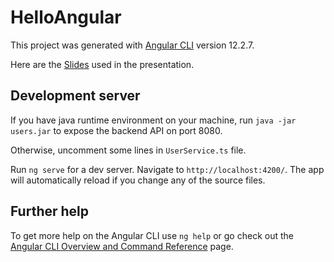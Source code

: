 # HelloAngular

This project was generated with [Angular CLI](https://github.com/angular/angular-cli) version 12.2.7.

Here are the [Slides](https://docs.google.com/presentation/d/1T8Aqi4ZVfIhhveE59ryLJ1CEK4hpogsMr_aNMVGbCvA/edit?usp=sharing) used in the presentation.

## Development server

If you have java runtime environment on your machine, run ```java -jar users.jar``` to expose the backend API on port 8080.

Otherwise, uncomment some lines in ```UserService.ts``` file.

Run `ng serve` for a dev server. Navigate to `http://localhost:4200/`. The app will automatically reload if you change any of the source files.

## Further help

To get more help on the Angular CLI use `ng help` or go check out the [Angular CLI Overview and Command Reference](https://angular.io/cli) page.

